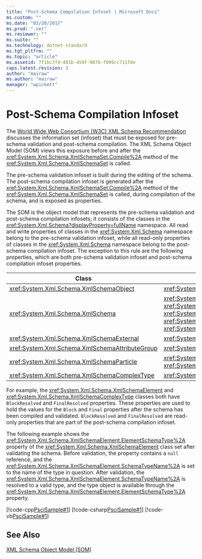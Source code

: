 ```yaml
---
title: "Post-Schema Compilation Infoset | Microsoft Docs"
ms.custom: ""
ms.date: "03/30/2017"
ms.prod: ".net"
ms.reviewer: ""
ms.suite: ""
ms.technology: dotnet-standard
ms.tgt_pltfrm: ""
ms.topic: "article"
ms.assetid: 7f1bc7f4-401b-459f-9078-f099cc711fde
caps.latest.revision: 3
author: "mairaw"
ms.author: "mairaw"
manager: "wpickett"
---
```

# Post-Schema Compilation Infoset
The [World Wide Web Consortium (W3C) XML Schema Recommendation](http://go.microsoft.com/fwlink/?linkid=45242) discusses the information set (infoset) that must be exposed for pre-schema validation and post-schema compilation. The XML Schema Object Model (SOM) views this exposure before and after the <xref:System.Xml.Schema.XmlSchemaSet.Compile%2A> method of the <xref:System.Xml.Schema.XmlSchemaSet> is called.  
  
 The pre-schema validation infoset is built during the editing of the schema. The post-schema compilation infoset is generated after the <xref:System.Xml.Schema.XmlSchemaSet.Compile%2A> method of the <xref:System.Xml.Schema.XmlSchemaSet> is called, during compilation of the schema, and is exposed as properties.  
  
 The SOM is the object model that represents the pre-schema validation and post-schema compilation infosets; it consists of the classes in the <xref:System.Xml.Schema?displayProperty=fullName> namespace. All read and write properties of classes in the <xref:System.Xml.Schema> namespace belong to the pre-schema validation infoset, while all read-only properties of classes in the <xref:System.Xml.Schema> namespace belong to the post-schema compilation infoset. The exception to this rule are the following properties, which are both pre-schema validation infoset and post-schema compilation infoset properties.  
  
|Class|Property|  
|-----------|--------------|  
|<xref:System.Xml.Schema.XmlSchemaObject>|<xref:System.Xml.Schema.XmlSchemaObject.Parent%2A>|  
|<xref:System.Xml.Schema.XmlSchema>|<xref:System.Xml.Schema.XmlSchema.AttributeFormDefault%2A>, <xref:System.Xml.Schema.XmlSchema.BlockDefault%2A>, <xref:System.Xml.Schema.XmlSchema.ElementFormDefault%2A>, <xref:System.Xml.Schema.XmlSchema.FinalDefault%2A>, <xref:System.Xml.Schema.XmlSchema.TargetNamespace%2A>|  
|<xref:System.Xml.Schema.XmlSchemaExternal>|<xref:System.Xml.Schema.XmlSchemaExternal.Schema%2A>|  
|<xref:System.Xml.Schema.XmlSchemaAttributeGroup>|<xref:System.Xml.Schema.XmlSchemaAttributeGroup.AnyAttribute%2A>|  
|<xref:System.Xml.Schema.XmlSchemaParticle>|<xref:System.Xml.Schema.XmlSchemaParticle.MaxOccurs%2A>, <xref:System.Xml.Schema.XmlSchemaParticle.MinOccurs%2A>|  
|<xref:System.Xml.Schema.XmlSchemaComplexType>|<xref:System.Xml.Schema.XmlSchemaComplexType.AnyAttribute%2A>|  
  
 For example, the <xref:System.Xml.Schema.XmlSchemaElement> and <xref:System.Xml.Schema.XmlSchemaComplexType> classes both have `BlockResolved` and `FinalResolved` properties. These properties are used to hold the values for the `Block` and `Final` properties after the schema has been compiled and validated. `BlockResolved` and `FinalResolved` are read-only properties that are part of the post-schema compilation infoset.  
  
 The following example shows the <xref:System.Xml.Schema.XmlSchemaElement.ElementSchemaType%2A> property of the <xref:System.Xml.Schema.XmlSchemaElement> class set after validating the schema. Before validation, the property contains a `null` reference, and the <xref:System.Xml.Schema.XmlSchemaElement.SchemaTypeName%2A> is set to the name of the type in question. After validation, the <xref:System.Xml.Schema.XmlSchemaElement.SchemaTypeName%2A> is resolved to a valid type, and the type object is available through the <xref:System.Xml.Schema.XmlSchemaElement.ElementSchemaType%2A> property.  
  
 [!code-cpp[PsciSample#1](../../../../samples/snippets/cpp/VS_Snippets_Data/PsciSample/CPP/PsciSample.cpp#1)]
 [!code-csharp[PsciSample#1](../../../../samples/snippets/csharp/VS_Snippets_Data/PsciSample/CS/PsciSample.cs#1)]
 [!code-vb[PsciSample#1](../../../../samples/snippets/visualbasic/VS_Snippets_Data/PsciSample/VB/PsciSample.vb#1)]  
  
## See Also  
 [XML Schema Object Model (SOM)](../../../../docs/standard/data/xml/xml-schema-object-model-som.md)
